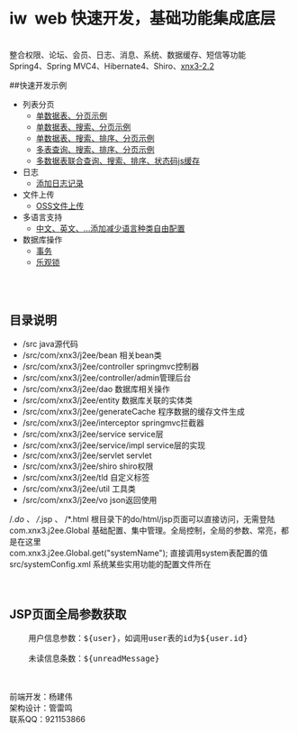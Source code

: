 # iw &nbsp;web 快速开发，基础功能集成底层
<br/>
整合权限、论坛、会员、日志、消息、系统、数据缓存、短信等功能
<br/>Spring4、Spring MVC4、Hibernate4、Shiro、<a href="http://github.com/xnx3/xnx3" target="_black">xnx3-2.2</a>

##快速开发示例
* 列表分页
	* [单数据表、分页示例](http://www.xnx3.com/software/iw/20160527/946.html)
	* [单数据表、搜索、分页示例](http://www.xnx3.com/software/iw/20160527/947.html)
	* [单数据表、搜索、排序、分页示例](http://www.xnx3.com/software/iw/20160524/944.html)
	* [多表查询、搜索、排序、分页示例](http://www.xnx3.com/software/iw/20160527/949.html)
	* [多数据表联合查询、搜索、排序、状态码js缓存](http://www.xnx3.com/software/iw/20160527/950.html)
* 日志
	* [添加日志记录](http://www.xnx3.com/software/iw/20160527/951.html)
* 文件上传
	* [OSS文件上传](http://www.xnx3.com/software/iw/20160601/952.html)
* 多语言支持
	* [中文、英文、...添加减少语言种类自由配置](http://www.xnx3.com/software/iw/20160623/953.html)
* 数据库操作
	* [事务](http://www.xnx3.com/software/iw/20160628/954.html)
	* [乐观锁](http://www.xnx3.com/software/iw/20160628/955.html)

<br/>
<br/>

## 目录说明
* /src								java源代码<br/>
* /src/com/xnx3/j2ee/bean			相关bean类<br/>
* /src/com/xnx3/j2ee/controller		springmvc控制器<br/>
* /src/com/xnx3/j2ee/controller/admin管理后台<br/>
* /src/com/xnx3/j2ee/dao			数据库相关操作<br/>
* /src/com/xnx3/j2ee/entity			数据库关联的实体类<br/>
* /src/com/xnx3/j2ee/generateCache	程序数据的缓存文件生成<br/>
* /src/com/xnx3/j2ee/interceptor		springmvc拦截器<br/>
* /src/com/xnx3/j2ee/service			service层<br/>
* /src/com/xnx3/j2ee/service/impl		service层的实现<br/>
* /src/com/xnx3/j2ee/servlet			servlet<br/>
* /src/com/xnx3/j2ee/shiro			shiro权限<br/>
* /src/com/xnx3/j2ee/tld				自定义标签<br/>
* /src/com/xnx3/j2ee/util			工具类<br/>
* /src/com/xnx3/j2ee/vo				json返回使用<br/>

/*.do 、 /*.jsp 、 /*.html  根目录下的do/html/jsp页面可以直接访问，无需登陆<br/>
com.xnx3.j2ee.Global						基础配置、集中管理。全局控制，全局的参数、常亮，都是在这里<br/>
com.xnx3.j2ee.Global.get("systemName");	直接调用system表配置的值<br/>
src/systemConfig.xml						系统某些实用功能的配置文件所在<br/>
<br/><br/>
<h2>JSP页面全局参数获取</h2>
<pre>
	用户信息参数：${user}，如调用user表的id为${user.id}<br/>
	未读信息条数：${unreadMessage}
</pre>

<br/>
<br/>
前端开发：杨建伟<br/>
架构设计：管雷鸣<br/>
联系QQ：921153866<br/>


